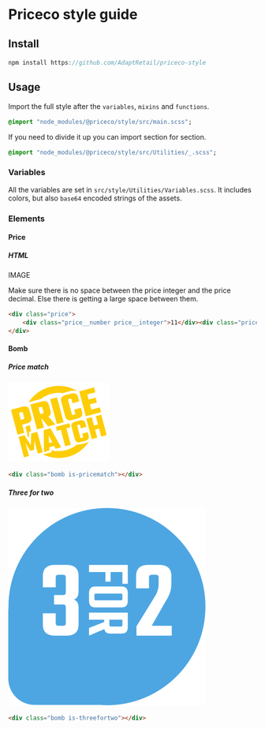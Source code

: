 # Priceco style guide

## Install
```js
npm install https://github.com/AdaptRetail/priceco-style
```

## Usage

Import the full style after the `variables`, `mixins` and `functions`.

```sass
@import "node_modules/@priceco/style/src/main.scss";
```

If you need to divide it up you can import section for section.

```sass
@import "node_modules/@priceco/style/src/Utilities/_.scss";
```

### Variables

All the variables are set in `src/style/Utilities/Variables.scss`.
It includes colors, but also `base64` encoded strings of the assets.

### Elements

#### Price

##### HTML

IMAGE

Make sure there is no space between the price integer and the price decimal. Else there is getting a large space between them.


```html
<div class="price">
    <div class="price__number price__integer">11</div><div class="price__number price__decimal">90</div>
</div>
```

#### Bomb

##### Price match
![Price match](/assets/price-match.png)

```html
<div class="bomb is-pricematch"></div>
```

##### Three for two
![Price match](/assets/three-for-two.png)
```html
<div class="bomb is-threefortwo"></div>
```
